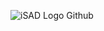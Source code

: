 ![iSAD Logo Github](https://github.com/sirx2713/SearchBar_D2/assets/122817303/fa8c0215-1aea-4a50-b5f1-bd4537bf3c5c)
